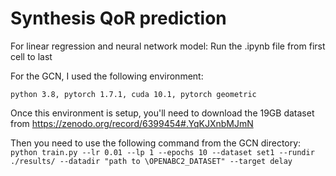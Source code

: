 # Synthesis QoR prediction

For linear regression and neural network model: Run the .ipynb file from first cell to last

For the GCN, I used the following environment:

`python 3.8, pytorch 1.7.1, cuda 10.1, pytorch geometric`

Once this environment is setup, you'll need to download the 19GB dataset from https://zenodo.org/record/6399454#.YqKJXnbMJmN

Then you need to use the following command from the GCN directory: 
`python train.py --lr 0.01 --lp 1 --epochs 10 --dataset set1 --rundir ./results/ --datadir "path to \OPENABC2_DATASET" --target delay`
